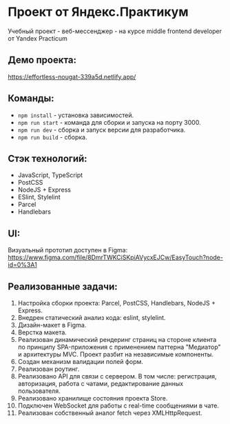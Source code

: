 # Проект от Яндекс.Практикум

Учебный проект - веб-мессенджер - на курсе middle frontend developer от Yandex Practicum

## Демо проекта:

https://effortless-nougat-339a5d.netlify.app/

## Команды:

- `npm install` - установка зависимостей.
- `npm run start` - команда для сборки и запуска на порту 3000.
- `npm run dev` - сборка и запуск версии для разработчика.
- `npm run build` - сборка.

## Стэк технологий:

- JavaScript, TypeScript
- PostCSS
- NodeJS + Express
- ESlint, Stylelint
- Parcel
- Handlebars

## UI:

Визуальный прототип доступен в Figma: https://www.figma.com/file/8DmrTWKCiSKpiAVycxEJCw/EasyTouch?node-id=0%3A1

## Реализованные задачи:

1. Настройка сборки проекта: Parcel, PostCSS, Handlebars, NodeJS + Express.
2. Внедрен статический анализ кода: eslint, stylelint.
3. Дизайн-макет в Figma.
4. Верстка макета.
5. Реализован динамический рендеринг страниц на стороне клиента по принципу SPA-приложения с применением паттерна "Медиатор" и архитектуры MVC. Проект разбит на независимые компоненты.
6. Создан механизм валидации полей форм.
7. Реализован роутинг.
8. Реализовано API для связи с сервером. В том числе: регистрация, авторизация, работа с чатами, редактирование данных пользователя.
9. Реализовано хранилище состояния проекта Store.
10. Подключен WebSocket для работы с real-time сообщениями в чате.
11. Реализован собственный аналог fetch через XMLHttpRequest.
